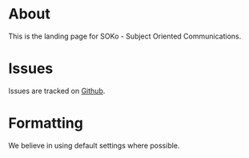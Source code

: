 # About

This is the landing page for SOKo - Subject Oriented Communications.

# Issues

Issues are tracked on [Github](https://github.com/xaverfleer/sokoLandigPage/issues).

# Formatting

We believe in using default settings where possible.
